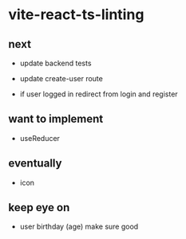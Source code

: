 # vite-react-ts-linting

## next

- update backend tests
- update create-user route

- if user logged in redirect from login and register

## want to implement

- useReducer

## eventually

- icon

## keep eye on

- user birthday (age) make sure good
